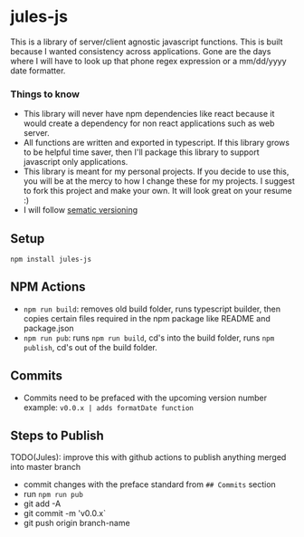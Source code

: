 # jules-js

This is a library of server/client agnostic javascript functions. This is built because I wanted consistency across applications. Gone are the days where I will have to look up that phone regex expression or a mm/dd/yyyy date formatter.

### Things to know

- This library will never have npm dependencies like react because it would create a dependency for non react applications such as web server.
- All functions are written and exported in typescript. If this library grows to be helpful time saver, then I'll package this library to support javascript only applications.
- This library is meant for my personal projects. If you decide to use this, you will be at the mercy to how I change these for my projects. I suggest to fork this project and make your own. It will look great on your resume :)
- I will follow [sematic versioning](https://semver.org/)

## Setup

`npm install jules-js`

## NPM Actions

- `npm run build`: removes old build folder, runs typescript builder, then copies certain files required in the npm package like README and package.json
- `npm run pub`: runs `npm run build`, cd's into the build folder, runs `npm publish`, cd's out of the build folder.

## Commits

- Commits need to be prefaced with the upcoming version number example: `v0.0.x | adds formatDate function`

## Steps to Publish

TODO(Jules): improve this with github actions to publish anything merged into master branch

- commit changes with the preface standard from `## Commits` section
- run `npm run pub`
- git add -A
- git commit -m 'v0.0.x`
- git push origin branch-name
